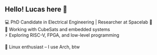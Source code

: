 ## Hello! Lucas here 👋

💻 PhD Candidate in Electrical Engineering | Researcher at Spacelab 🚀  
📡 Working with CubeSats and embedded systems  
⚡ Exploring RISC-V, FPGA, and low-level programming

🐧 Linux enthusiast – I use Arch, btw 
